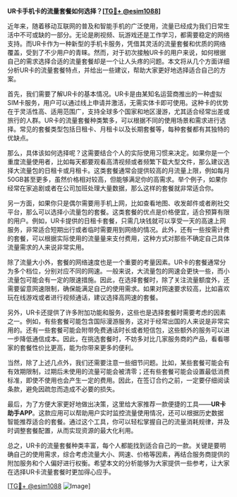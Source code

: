 **UR卡手机卡的流量套餐如何选择？[[TG💪+ @esim1088](https://t.me/s/esim1088)]**

近年来，随着移动互联网的普及和智能手机的广泛使用，流量已经成为我们日常生活中不可或缺的一部分。无论是刷视频、玩游戏还是工作学习，都需要稳定的网络支持。而UR卡作为一种新型的手机卡服务，凭借其灵活的流量套餐和优质的网络覆盖，受到了不少用户的青睐。然而，对于初次接触UR卡的用户来说，如何根据自己的需求选择合适的流量套餐却是一个让人头疼的问题。本文将从几个方面详细分析UR卡的流量套餐特点，并给出一些建议，帮助大家更好地选择适合自己的方案。

首先，我们需要了解UR卡的基本情况。UR卡是由某知名运营商推出的一种虚拟SIM卡服务，用户可以通过线上申请并激活，无需实体卡即可使用。这种卡的优势在于灵活性高、适用范围广，支持全球多个国家和地区漫游，尤其适合经常出差或旅行的人群。UR卡的流量套餐种类繁多，可以根据不同的使用场景和需求进行选择。常见的套餐类型包括日租卡、月租卡以及长期套餐等，每种套餐都有其独特的优缺点。

那么，具体该如何选择呢？这需要结合个人的实际使用习惯来决定。如果你是一个重度流量使用者，比如每天都要观看高清视频或者频繁下载大型文件，那么建议选择大流量包的日租卡或月租卡。这类套餐通常会提供较高的月流量上限，例如每月50GB甚至更多，虽然价格相对较高，但能够满足你的高需求。举个例子，如果你经常在家追剧或者在公司加班处理大量数据，那么这样的套餐就非常适合你。

另一方面，如果你只是偶尔需要用手机上网，比如查看地图、收发邮件或者刷社交平台，那么可以选择小流量包的套餐。这类套餐的优点是价格便宜，适合预算有限的用户。例如，UR卡提供的日租卡套餐，只需几块钱就可以享受一天的高速上网服务，非常适合短期出行或者临时需要用到网络的情况。此外，还有一些按需计费的套餐，可以根据实际使用的流量量来支付费用，这种方式对那些不确定自己具体流量需求的人来说非常实用。

除了流量大小外，套餐的网络速度也是一个重要的考量因素。UR卡的套餐通常分为多个档位，分别对应不同的网速。一般来说，大流量包的网速会更快一些，而小流量包可能会有一定的限速措施。因此，在选择套餐时，除了关注流量额度外，还需要留意网速限制，确保能满足自己的使用需求。如果对网速要求较高，比如喜欢玩在线游戏或者进行视频通话，建议选择高网速的套餐。

另外，UR卡还提供了许多附加功能和服务，这些也是选择套餐时需要考虑的因素之一。例如，有些套餐可能包含国际漫游服务，这对于经常出国的人来说是非常实用的。还有一些套餐可能会附带免费通话时长或者短信包，这些额外的服务可以进一步降低通信成本。因此，在挑选套餐时，不妨多对比几家服务商的产品，看看哪家的套餐性价比更高，能为你带来更多的便利。

当然，除了上述几点外，我们还需要注意一些细节问题。比如，某些套餐可能会有有效期限制，过期后未使用的流量可能会被清零；还有些套餐可能会设置最低消费标准，即使不使用也会产生一定的费用。因此，在签订合约之前，一定要仔细阅读条款，避免因疏忽而造成不必要的损失。

最后，为了方便大家更好地做出决策，这里给大家推荐一款便捷的工具——**UR卡助手APP**。这款应用可以帮助用户实时监控流量使用情况，还可以根据历史数据智能推荐适合的套餐。通过这个工具，你可以轻松掌握自己的流量消耗规律，并及时调整套餐配置，从而实现资源的最大化利用。

总之，UR卡的流量套餐种类丰富，每个人都能找到适合自己的一款。关键是要明确自己的使用需求，综合考虑流量大小、网速、价格等因素，再结合服务商提供的附加服务和个人偏好进行权衡。希望本文的分析能够为大家提供一些参考，让大家在选择UR卡流量套餐时更加得心应手。

[[TG💪+ @esim1088](https://t.me/s/esim1088) ![Image](https://i.postimg.cc/4NQfJmqS/Snipaste-2025-05-13-00-14-12.png)]